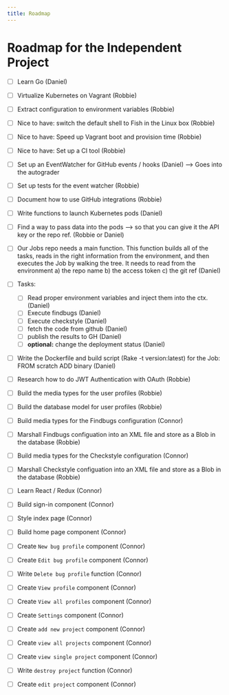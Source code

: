 ```yaml
---
title: Roadmap
---
```


# Roadmap for the Independent Project

- [ ] Learn Go (Daniel)
- [ ] Virtualize Kubernetes on Vagrant (Robbie)
- [ ] Extract configuration to environment variables (Robbie)
- [ ] Nice to have: switch the default shell to Fish in the Linux box (Robbie)
- [ ] Nice to have: Speed up Vagrant boot and provision time (Robbie)
- [ ] Nice to have: Set up a CI tool (Robbie)

- [ ] Set up an EventWatcher for GitHub events / hooks (Daniel) --> Goes into the autograder
- [ ] Set up tests for the event watcher (Robbie)
- [ ] Document how to use GitHub integrations (Robbie)
- [ ] Write functions to launch Kubernetes pods (Daniel)
- [ ] Find a way to pass data into the pods --> so that you can give it the API key or the repo ref. (Robbie or Daniel)
- [ ] Our Jobs repo needs a main function. This function builds all of the tasks, reads in the right information from the environment, and then executes the Job by walking the tree. It needs to read from the environment a) the repo name b) the access token c) the git ref (Daniel)
- [ ] Tasks: 
    - [ ] Read proper environment variables and inject them into the ctx. (Daniel)
    - [ ] Execute findbugs (Daniel)
    - [ ] Execute checkstyle (Daniel)
    - [ ] fetch the code from github (Daniel)
    - [ ] publish the results to GH (Daniel)
    - [ ] **optional:** change the deployment status (Daniel)
- [ ] Write the Dockerfile and build script (Rake -t version:latest) for the Job: FROM scratch ADD binary (Daniel)

- [ ] Research how to do JWT Authentication with OAuth (Robbie)
- [ ] Build the media types for the user profiles (Robbie)
- [ ] Build the database model for user profiles (Robbie)
- [ ] Build media types for the Findbugs configuration (Connor)
- [ ] Marshall Findbugs configuation into an XML file and store as a Blob in the database (Robbie)
- [ ] Build media types for the Checkstyle configuration (Connor)
- [ ] Marshall Checkstyle configuation into an XML file and store as a Blob in the database (Robbie)

- [ ] Learn React / Redux (Connor)
- [ ] Build sign-in component (Connor)
- [ ] Style index page (Connor)
- [ ] Build home page component (Connor)
- [ ] Create `New bug profile` component (Connor)
- [ ] Create `Edit bug profile` component  (Connor)
- [ ] Write `Delete bug profile` function (Connor)
- [ ] Create `View profile` component (Connor)
- [ ] Create `View all profiles` component (Connor)
- [ ] Create `Settings` component (Connor)
- [ ] Create `add new project` component (Connor)
- [ ] Create `view all projects` component (Connor)
- [ ] Create `view single project` component (Connor)
- [ ] Write `destroy project` function (Connor)
- [ ] Create `edit project` component (Connor)
